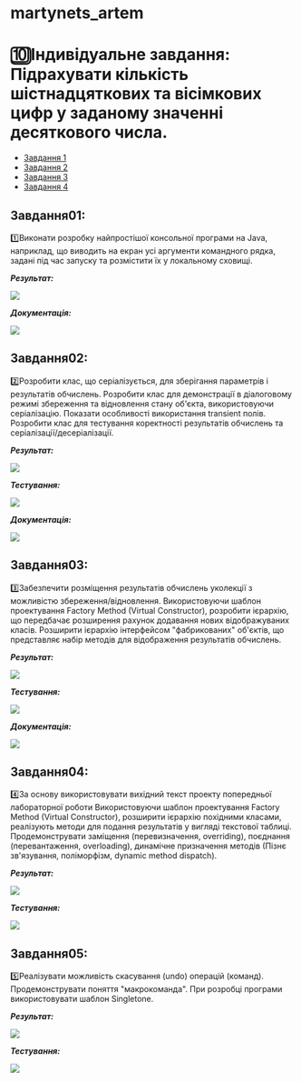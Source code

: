 # martynets_artem
# 🔟Індивідуальне завдання: Підрахувати кількість шістнадцяткових та вісімкових цифр у заданому значенні десяткового числа.  
+ [Завдання 1](#Завдання01)
+ [Завдання 2](#Завдання02)
+ [Завдання 3](#Завдання03)
+ [Завдання 4](#Завдання04)
## Завдання01:
1️⃣Виконати розробку найпростішої консольної програми на Java, наприклад, що виводить на екран усі аргументи командного рядка, задані під час запуску та розмістити їх у локальному сховищі. 

***Результат:***

![](https://github.com/Articso/martynets_artem/blob/master/Task01/image/screen1.png)

***Документація:***

![](https://github.com/Articso/martynets_artem/blob/master/Task01/image/screen2.png)


## Завдання02:  
2️⃣Розробити клас, що серіалізується, для зберігання параметрів і результатів обчислень. Розробити клас для демонстрації в діалоговому режимі збереження та
відновлення стану об'єкта, використовуючи серіалізацію. Показати особливості використання transient полів. Розробити клас для тестування коректності результатів обчислень та серіалізації/десеріалізації.

***Результат:***

![](https://github.com/Articso/martynets_artem/blob/master/Task02/image/screen1.png)

***Тестування:***

![](https://github.com/Articso/martynets_artem/blob/master/Task02/image/screen2.png)

***Документація:***

![](https://github.com/Articso/martynets_artem/blob/master/Task02/image/screen3.png)


## Завдання03:  
3️⃣Забезпечити розміщення результатів обчислень уколекції з можливістю збереження/відновлення. Використовуючи шаблон проектування Factory Method (Virtual Constructor), розробити ієрархію, що передбачає розширення рахунок додавання нових відображуваних класів. Розширити ієрархію інтерфейсом "фабрикованих" об'єктів, що представляє набір методів для відображення результатів обчислень.

***Результат:***

![](https://github.com/Articso/martynets_artem/blob/master/Task03/image/screen1.png)

***Тестування:***

![](https://github.com/Articso/martynets_artem/blob/master/Task03/image/screen2.png)

***Документація:***

![](https://github.com/Articso/martynets_artem/blob/master/Task03/image/screen3.png)


## Завдання04:  
4️⃣За основу використовувати вихідний текст проекту попередньої лабораторної роботи Використовуючи шаблон проектування Factory Method (Virtual Constructor), розширити ієрархію похідними класами, реалізують методи для подання результатів у вигляді текстової таблиці. Продемонструвати заміщення (перевизначення, overriding), поєднання (перевантаження, overloading), динамічне призначення методів (Пізнє зв'язування, поліморфізм, dynamic method dispatch).

***Результат:***

![](https://github.com/Articso/martynets_artem/blob/master/Task04/image/screen1.png)

***Тестування:***

![](https://github.com/Articso/martynets_artem/blob/master/Task04/image/screen2.png)


## Завдання05:  
5️⃣Реалізувати можливість скасування (undo) операцій (команд). Продемонструвати поняття "макрокоманда". При розробці програми використовувати шаблон Singletone.

***Результат:***

![](https://github.com/Articso/martynets_artem/blob/master/Task05/image/screen1.png)

***Тестування:***

![](https://github.com/Articso/martynets_artem/blob/master/Task05/image/screen2.png)
